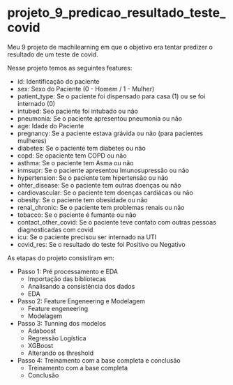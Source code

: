 # projeto_9_predicao_resultado_teste_covid
 Meu 9 projeto de machilearning em que o objetivo era tentar predizer o resultado de um teste de covid.

Nesse projeto temos as seguintes features:


 - id: Identificação do paciente
 - sex: Sexo do Paciente (0 - Homem / 1 - Mulher) 
 - patient_type: Se o paciente foi dispensado para casa (1) ou se foi internado (0) 
 - intubed: Seo paciente foi intubado ou não
 - pneumonia: Se o paciente apresentou pneumonia ou não
 - age: Idade do Paciente
 - pregnancy: Se a paciente estava grávida ou não (para pacientes mulheres)
 - diabetes: Se o paciente tem diabetes ou não
 - copd: Se opaciente tem COPD ou não
 - asthma: Se o paciente tem Asma ou não
 - inmsupr: Se o paciente apresentou Imunosupressão ou não
 - hypertension: Se o paciente tem hipertensão ou não
 - ohter_disease: Se o paciente tem outras doenças ou não
 - cardiovascular: Se o paciente tem doenças cardiácas ou não
 - obesity: Se o paciente tem obesidade ou não
 - renal_chronic: Se o paciente tem problemas renais ou não
 - tobacco: Se o paciente é fumante ou não
 - contact_other_covid: Se o paciente teve contato com outras pessoas diagnosticadas com covid
 - icu: Se o paciente precisou ser internado na UTI
 - covid_res: Se o resultado do teste foi Positivo ou Negativo

As etapas do projeto consistiram em:

- Passo 1: Pré processamento e EDA
    - Importação das bibliotecas
    - Analisando a consistência dos dados
    - EDA
- Passo 2: Feature Engeneering e Modelagem
    - Feature engeneering
    - Modelagem
- Passo 3: Tunning dos modelos
    - Adaboost
    - Regressão Logística
    - XGBoost
    - Alterando os threshold
- Passo 4: Treinamento com a base completa e conclusão
    - Treinamento com a base completa
    - Conclusão